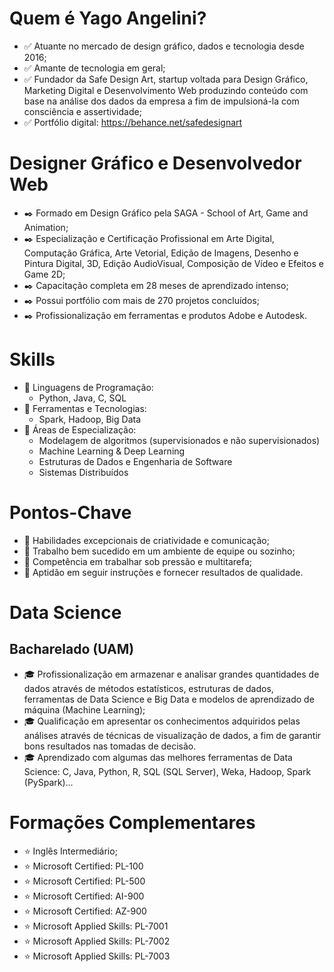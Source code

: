 # Quem é Yago Angelini?
- ✅ Atuante no mercado de design gráfico, dados e tecnologia desde 2016;
- ✅ Amante de tecnologia em geral;
- ✅ Fundador da Safe Design Art, startup voltada para Design Gráfico, Marketing Digital e Desenvolvimento Web produzindo conteúdo com base na análise dos dados da empresa a fim de impulsioná-la com consciência e assertividade;
- ✅ Portfólio digital: https://behance.net/safedesignart

# Designer Gráfico e Desenvolvedor Web
- ✒️ Formado em Design Gráfico pela SAGA - School of Art, Game and Animation;
- ✒️ Especialização e Certificação Profissional em Arte Digital, Computação Gráfica, Arte Vetorial, Edição de
Imagens, Desenho e Pintura Digital, 3D, Edição AudioVisual, Composição de Vídeo e Efeitos e Game 2D;
- ✒️ Capacitação completa em 28 meses de aprendizado intenso;
- ✒️ Possui portfólio com mais de 270 projetos concluídos;
- ✒️ Profissionalização em ferramentas e produtos Adobe e Autodesk.

# Skills
- 🤖 Linguagens de Programação:
  - Python, Java, C, SQL
- 🤖 Ferramentas e Tecnologias:
  - Spark, Hadoop, Big Data
- 🤖 Áreas de Especialização:
  - Modelagem de algoritmos (supervisionados e não supervisionados)
  - Machine Learning & Deep Learning
  - Estruturas de Dados e Engenharia de Software
  - Sistemas Distribuídos

# Pontos-Chave
- 🔑 Habilidades excepcionais de criatividade e comunicação;
- 🔑 Trabalho bem sucedido em um ambiente de equipe ou sozinho;
- 🔑 Competência em trabalhar sob pressão e multitarefa;
- 🔑 Aptidão em seguir instruções e fornecer resultados de qualidade.

# Data Science
## Bacharelado (UAM)
- 🎓 Profissionalização em armazenar e analisar grandes quantidades de dados através de métodos estatísticos, estruturas de dados, ferramentas de Data Science e Big Data e modelos de aprendizado de máquina (Machine Learning);
- 🎓 Qualificação em apresentar os conhecimentos adquiridos pelas análises através de técnicas de visualização de dados, a fim de garantir bons resultados nas tomadas de decisão.
- 🎓 Aprendizado com algumas das melhores ferramentas de Data Science: C, Java, Python, R, SQL (SQL Server), Weka, Hadoop, Spark (PySpark)...

# Formações Complementares
- ⭐ Inglês Intermediário;
- ⭐ Microsoft Certified: PL-100
- ⭐ Microsoft Certified: PL-500
- ⭐ Microsoft Certified: AI-900
- ⭐ Microsoft Certified: AZ-900
- ⭐ Microsoft Applied Skills: PL-7001
- ⭐ Microsoft Applied Skills: PL-7002
- ⭐ Microsoft Applied Skills: PL-7003
